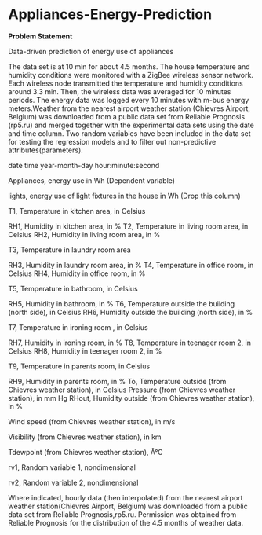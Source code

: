 # Appliances-Energy-Prediction
**Problem Statement**

Data-driven prediction of energy use of appliances

The data set is at 10 min for about 4.5 months. The house temperature and humidity conditions were monitored with a ZigBee wireless sensor network. Each wireless node transmitted the temperature and humidity conditions around 3.3 min. Then, the wireless data was averaged for 10 minutes periods. The energy data was logged every 10 minutes with m-bus energy meters.Weather from the nearest airport weather station (Chievres Airport, Belgium) was downloaded from a public data set from Reliable Prognosis (rp5.ru) and merged together with the experimental data sets using the date and time column. Two random variables have been included in the data set for testing the regression models and to filter out non-predictive attributes(parameters).

date time year-month-day hour:minute:second

Appliances, energy use in Wh (Dependent variable)

lights, energy use of light fixtures in the house in Wh (Drop this column)

T1, Temperature in kitchen area, in Celsius

RH1, Humidity in kitchen area, in % T2, Temperature in living room area, in Celsius RH2, Humidity in living room area, in %

T3, Temperature in laundry room area

RH3, Humidity in laundry room area, in % T4, Temperature in office room, in Celsius RH4, Humidity in office room, in %

T5, Temperature in bathroom, in Celsius

RH5, Humidity in bathroom, in % T6, Temperature outside the building (north side), in Celsius RH6, Humidity outside the building (north side), in %

T7, Temperature in ironing room , in Celsius

RH7, Humidity in ironing room, in % T8, Temperature in teenager room 2, in Celsius RH8, Humidity in teenager room 2, in %

T9, Temperature in parents room, in Celsius

RH9, Humidity in parents room, in % To, Temperature outside (from Chievres weather station), in Celsius Pressure (from Chievres weather station), in mm Hg RHout, Humidity outside (from Chievres weather station), in %

Wind speed (from Chievres weather station), in m/s

Visibility (from Chievres weather station), in km

Tdewpoint (from Chievres weather station), Â°C

rv1, Random variable 1, nondimensional

rv2, Random variable 2, nondimensional

Where indicated, hourly data (then interpolated) from the nearest airport weather station(Chievres Airport, Belgium) was downloaded from a public data set from Reliable Prognosis,rp5.ru. Permission was obtained from Reliable Prognosis for the distribution of the 4.5 months of weather data.
